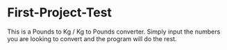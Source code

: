 # First-Project-Test
This is a Pounds to Kg / Kg to Pounds converter. Simply input the numbers you are looking to convert and the program will do the rest.
